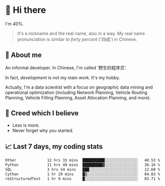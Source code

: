 # 👋 Hi there

I'm *40%*.

> It's a nickname and the real name, also in a way.
> My real name pronunciation is similar to *forty percent* ('四成') in Chinese.

## :speech_balloon: About me

An informal developer. In Chinese, I'm called '野生的程序员'.

In fact, _development_ is not my main work. It's my hobby.

Actually, I'm a data scientist with a focus on geographic data mining and operational optimization (including Network Planning, Vehicle Routing Planning, Vehicle Filling Planning, Asset Allocation Planning, and more).

## :see_no_evil: Creed which I believe

- Less is more.
- Never forget why you started.

## :chart_with_upwards_trend: Last 7 days, my coding stats

<!--START_SECTION:waka-->

```txt
Other              12 hrs 33 mins  ██████████░░░░░░░░░░░░░░░   40.53 %
Python             11 hrs 49 mins  █████████▓░░░░░░░░░░░░░░░   38.16 %
SQL                3 hrs 54 mins   ███░░░░░░░░░░░░░░░░░░░░░░   12.60 %
Cython             1 hr 29 mins    █▒░░░░░░░░░░░░░░░░░░░░░░░   04.83 %
reStructuredText   1 hr 9 mins     █░░░░░░░░░░░░░░░░░░░░░░░░   03.71 %
```

<!--END_SECTION:waka-->
